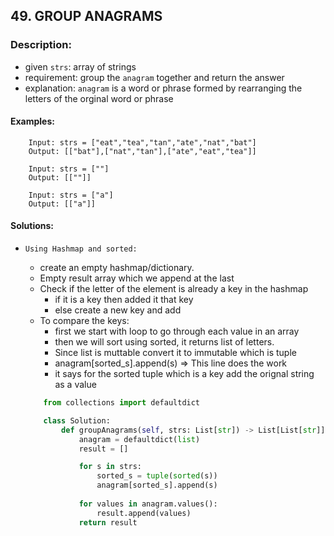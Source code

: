 ## 49. GROUP ANAGRAMS

### Description:
-  given `strs`: array of strings
-  requirement: group the `anagram` together and return the answer
-  explanation: `anagram` is a word or phrase formed by rearranging the letters of the orginal word or phrase

#### Examples:

```
    Input: strs = ["eat","tea","tan","ate","nat","bat"]
    Output: [["bat"],["nat","tan"],["ate","eat","tea"]]

    Input: strs = [""]
    Output: [[""]]
    
    Input: strs = ["a"]
    Output: [["a"]]

```

#### Solutions:

- `Using Hashmap and sorted:`
    - create an empty hashmap/dictionary.
    - Empty result array which we append at the last
    - Check if the letter of the element is already a key in the hashmap
        - if it is a key then added it that key
        - else create a new key and add
    - To compare the keys:
        - first we start with loop to go through each value in an array
        - then we will sort using sorted, it returns list of letters.
        - Since list is muttable convert it to immutable which is tuple
        - anagram[sorted_s].append(s) => This line does the work 
        - it says for the sorted tuple which is a key add the orignal string as a value 
    
    ```py
        from collections import defaultdict

        class Solution:
            def groupAnagrams(self, strs: List[str]) -> List[List[str]]:
                anagram = defaultdict(list)
                result = []

                for s in strs:
                    sorted_s = tuple(sorted(s))
                    anagram[sorted_s].append(s)
                
                for values in anagram.values():
                    result.append(values)
                return result  
    ```